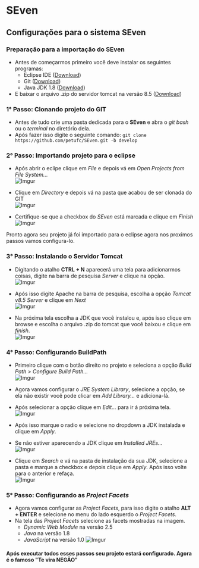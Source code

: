 # SEven

## Configurações para o sistema SEven

### Preparação para a importação do SEven
- Antes de começarmos primeiro você deve instalar os seguintes programas:
  - Eclipse IDE ([Download](http://www.eclipse.org/downloads/))
  - Git ([Download](https://git-scm.com/downloads))
  - Java JDK 1.8 ([Download](https://www.oracle.com/technetwork/pt/java/javase/downloads/jdk8-downloads-2133151.html))
- E baixar o arquivo .zip do servidor tomcat na versão 8.5 ([Download](https://tomcat.apache.org/download-80.cgi))

### 1° Passo: Clonando projeto do GIT

- Antes de tudo crie uma pasta dedicada para o **SEven** e abra o _git bash_ ou o _terminal_ no diretório dela.
- Após fazer isso digite o seguinte comando: `git clone https://github.com/petufc/SEven.git -b develop`

### 2° Passo: Importando projeto para o eclipse

- Após abrir o eclipe clique em _File_ e depois vá em _Open Projects from File System..._<br>
![Imgur](https://i.imgur.com/MMQrp6Z.png)

- Clique em _Directory_ e depois vá na pasta que acabou de ser clonada do GIT<br>
![Imgur](https://i.imgur.com/9ILxlpr.png)

- Certifique-se que a checkbox do _SEven_ está marcada e clique em _Finish_<br>
![Imgur](https://i.imgur.com/MmYmUdj.png)

Pronto agora seu projeto já foi importado para o eclipse agora nos proximos passos vamos configura-lo.

### 3° Passo: Instalando o Servidor Tomcat
- Digitando o atalho **CTRL + N** aparecerá uma tela para adicionarmos coisas, digite na barra de pesquisa _Server_ e clique na opção.<br>
![Imgur](https://i.imgur.com/PW4nhLo.png)

- Após isso digite Apache na barra de pesquisa, escolha a opção *Tomcat v8.5 Server* e clique em *Next*<br>
![Imgur](https://i.imgur.com/H6fBhcC.png)

- Na próxima tela escolha a JDK que você instalou e, após isso clique em browse e escolha o arquivo .zip do tomcat que você baixou e clique em *finish*.<br>
![Imgur](https://i.imgur.com/gKDXDS1.png)

### 4° Passo: Configurando BuildPath
- Primeiro clique com o botão direito no projeto e seleciona a opção *Build Path > Configure Build Path...* <br>
![Imgur](https://i.imgur.com/2XjUq4K.jpg)

- Agora vamos configurar o *JRE System Library*, selecione a opção, se ela não existir você pode clicar em *Add Library...* e adiciona-lá.
- Após selecionar a opção clique em *Edit...* para ir á próxima tela. <br>
![Imgur](https://i.imgur.com/JMtE7Bs.png)

- Após isso marque o radio e selecione no dropdown a JDK instalada e clique em *Apply*.
- Se não estiver aparecendo a JDK clique em *Installed JREs...* <br>
![Imgur](https://i.imgur.com/s93FjTk.png)

- Clique em *Search* e vá na pasta de instalação da sua JDK, selecione a pasta e marque a checkbox e depois clique em *Apply*. Após isso volte para o anterior e refaça.<br>
![Imgur](https://i.imgur.com/BJkoulc.png)

### 5° Passo: Configurando as *Project Facets*
- Agora vamos configurar as *Project Facets*, para isso digite o atalho **ALT + ENTER** e selecione no menu do lado esquerdo o *Project Facets*.
- Na tela das *Project Facets* selecione as facets mostradas na imagem.
  - *Dynamic Web Module* na versão 2.5
  - *Java* na versão 1.8
  - *JavaScript* na versão 1.0
![Imgur](https://i.imgur.com/HB0XAoj.png)

#### Após executar todos esses passos seu projeto estará configurado. Agora é o famoso "**Te vira NEGÃO**"
